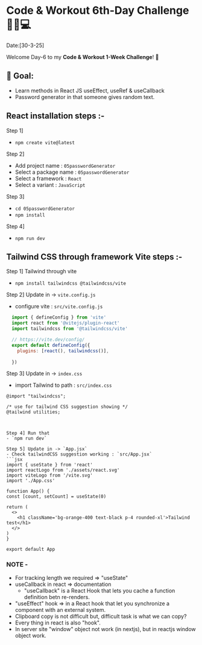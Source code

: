 # Code & Workout 6th-Day Challenge 🏋️‍♂️💻 
Date:[30-3-25]

Welcome Day-6 to my **Code & Workout 1-Week Challenge**! 🚀 

## 📌 Goal:
- Learn methods in React JS useEffect, useRef & useCallback
- Password generator in that someone gives random text.


## React installation steps :-

Step 1]
  - `npm create vite@latest`

Step 2]
  - Add project name : `05passwordGenerator`
  - Select a package name : `05passwordGenerator`
  - Select a framework : `React`
  - Select a variant : `JavaScript`

Step 3]
  - `cd 05passwordGenerator`
  - `npm install`

Step 4]
  - `npm run dev`


## Tailwind CSS through framework Vite steps :-

Step 1] Tailwind through vite
  - `npm install tailwindcss @tailwindcss/vite`


Step 2] Update in -> `vite.config.js`
  - configure vite  : `src/vite.config.js`
```js
  import { defineConfig } from 'vite'
  import react from '@vitejs/plugin-react'
  import tailwindcss from '@tailwindcss/vite'

  // https://vite.dev/config/
  export default defineConfig({
    plugins: [react(), tailwindcss()],
    
  })
```

Step 3] Update in -> `index.css`
  - import Tailwind to path :  `src/index.css`  
  ```
  @import "tailwindcss";
  
  /* use for tailwind CSS suggestion showing */
  @tailwind utilities;
  


Step 4] Run that
  - `npm run dev`

Step 5] Update in -> `App.jsx`
- Check tailwindCSS suggestion working : `src/App.jsx`
```jsx
import { useState } from 'react'
import reactLogo from './assets/react.svg'
import viteLogo from '/vite.svg'
import './App.css'

function App() {
  const [count, setCount] = useState(0)

  return (
    <>
      <h1 className='bg-orange-400 text-black p-4 rounded-xl'>Tailwind test</h1>
    </>
  )
}

export default App

```

### NOTE -

- For tracking length we required => "useState"
- useCallback in react => documentation
  - "useCallback" is a React Hook that lets you cache a function definition betn re-renders.
- "useEffect" hook => in a React hook that let you synchronize a component with an external system.
- Clipboard copy is not difficult but, difficult task is what we can copy?
- Every thing in react is also "hook".
- In server site "window" object not work (in nextjs), but in reactjs window object work.

